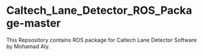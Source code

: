 # Caltech_Lane_Detector_ROS_Package-master
This Repsository contains ROS package for Caltech Lane Detector Software by Mohamad Aly.

